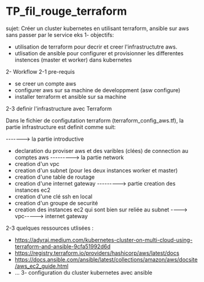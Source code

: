 # TP_fil_rouge_terraform
sujet: Créer un cluster kubernetes en utilisant terraform, ansible sur aws sans passer  par le service eks
1- objectifs: 
- utilisation de terraform pour decrir et creer l'infrastructutre aws.
- utlisation de ansible pour configurer et provisionner les differentes instences (master et worker) dans kubernetes

2- Workflow
2-1 pre-requis
- se creer un compte aws
- configurer aws sur sa machine de developpment (asw configure)
- installer terraform et ansible sur sa machine

2-3 definir l'infrastructure avec Terraform

Dans le fichier de configutation terraform (terraform_config_aws.tf), la partie infrastructure est definit comme suit:

-------> la partie introductive
- declaration du proviser aws et des varibles (clées) de connection au comptes aws
---------> la partie network
- creation d'un vpc
- creation d'un subnet (pour les deux instances worker et master)
- creation d'une table de routage
- creation d'une internet gateway
---------> partie creation des instances ec2
- creation d'une clé ssh en local
- creation d'un groupe de securité
- creation des instances ec2 qui sont bien sur reliée au subnet ----> vpc-----> internet gateway

2-3 quelques ressources utlisées : 
- https://adyraj.medium.com/kubernetes-cluster-on-multi-cloud-using-terraform-and-ansible-9cfa51992d6d
- https://registry.terraform.io/providers/hashicorp/aws/latest/docs
- https://docs.ansible.com/ansible/latest/collections/amazon/aws/docsite/aws_ec2_guide.html
- ...
3- configuration du cluster kubernetes avec ansible